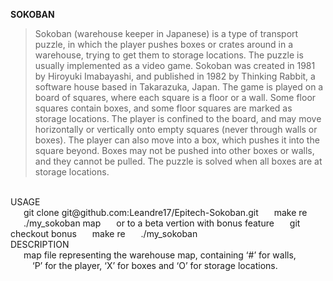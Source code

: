 __SOKOBAN__ <br/>
> Sokoban (warehouse keeper in Japanese) is a type of transport puzzle, in which
> the player pushes boxes or crates around in a warehouse, trying to get them to
> storage locations. The puzzle is usually implemented as a video game.
> Sokoban was created in 1981 by Hiroyuki Imabayashi, and published in 1982 by
> Thinking Rabbit, a software house based in Takarazuka, Japan.
> The game is played on a board of squares, where each square is a floor or
> a wall. Some floor squares contain boxes, and some floor squares are marked as
> storage locations. The player is confined to the board, and may move
> horizontally or vertically onto empty squares (never through walls or boxes).
> The player can also move into a box, which pushes it into the square beyond.
> Boxes may not be pushed into other boxes or walls, and they cannot be pulled.
> The puzzle is solved when all boxes are at storage locations.
<br/>
USAGE<br/>
&emsp;&ensp;git clone git@github.com:Leandre17/Epitech-Sokoban.git
&emsp;&ensp;make re
&emsp;&ensp;./my_sokoban&nbsp;map
&emsp;&ensp;or to a beta vertion with bonus feature
&emsp;&ensp;git checkout bonus
&emsp;&ensp;make re
&emsp;&ensp;./my_sokoban<br/>
DESCRIPTION<br/>
&emsp;&ensp;map&nbsp;file&nbsp;representing&nbsp;the&nbsp;warehouse&nbsp;map,&nbsp;containing&nbsp;‘#’&nbsp;for&nbsp;walls,<br/>
&emsp;&emsp;&ensp;‘P’&nbsp;for&nbsp;the&nbsp;player,&nbsp;‘X’&nbsp;for&nbsp;boxes&nbsp;and&nbsp;‘O’&nbsp;for&nbsp;storage&nbsp;locations.<br/>
